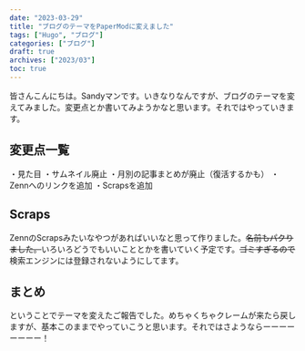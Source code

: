 ```yaml
---
date: "2023-03-29"
title: "ブログのテーマをPaperModに変えました"
tags: ["Hugo", "ブログ"]
categories: ["ブログ"]
draft: true
archives: ["2023/03"]
toc: true
---
```


皆さんこんにちは。Sandyマンです。いきなりなんですが、ブログのテーマを変えてみました。変更点とか書いてみようかなと思います。それではやっていきます。

## 変更点一覧
・見た目
・サムネイル廃止
・月別の記事まとめが廃止（復活するかも）
・Zennへのリンクを追加
・Scrapsを追加

## Scraps
ZennのScrapsみたいなやつがあればいいなと思って作りました。~~名前もパクりました。~~いろいろどうでもいいこととかを書いていく予定です。~~ゴミすぎるので~~検索エンジンには登録されないようにしてます。

## まとめ
ということでテーマを変えたご報告でした。めちゃくちゃクレームが来たら戻しますが、基本このままでやっていこうと思います。それではさようならーーーーーーーー！
